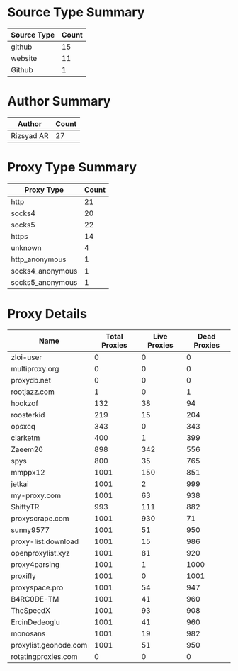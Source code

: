# Source Type Summary

| Source Type | Count |
|-------------|-------|
| github | 15 |
| website | 11 |
| Github | 1 |


# Author Summary

| Author | Count |
|--------|-------|
| Rizsyad AR | 27 |


# Proxy Type Summary

| Proxy Type | Count |
|------------|-------|
| http | 21 |
| socks4 | 20 |
| socks5 | 22 |
| https | 14 |
| unknown | 4 |
| http_anonymous | 1 |
| socks4_anonymous | 1 |
| socks5_anonymous | 1 |


# Proxy Details

| Name | Total Proxies | Live Proxies | Dead Proxies |
|------|---------------|--------------|---------------|
| zloi-user | 0 | 0 | 0 |
| multiproxy.org | 0 | 0 | 0 |
| proxydb.net | 0 | 0 | 0 |
| rootjazz.com | 1 | 0 | 1 |
| hookzof | 132 | 38 | 94 |
| roosterkid | 219 | 15 | 204 |
| opsxcq | 343 | 0 | 343 |
| clarketm | 400 | 1 | 399 |
| Zaeem20 | 898 | 342 | 556 |
| spys | 800 | 35 | 765 |
| mmppx12 | 1001 | 150 | 851 |
| jetkai | 1001 | 2 | 999 |
| my-proxy.com | 1001 | 63 | 938 |
| ShiftyTR | 993 | 111 | 882 |
| proxyscrape.com | 1001 | 930 | 71 |
| sunny9577 | 1001 | 51 | 950 |
| proxy-list.download | 1001 | 15 | 986 |
| openproxylist.xyz | 1001 | 81 | 920 |
| proxy4parsing | 1001 | 1 | 1000 |
| proxifly | 1001 | 0 | 1001 |
| proxyspace.pro | 1001 | 54 | 947 |
| B4RC0DE-TM | 1001 | 41 | 960 |
| TheSpeedX | 1001 | 93 | 908 |
| ErcinDedeoglu | 1001 | 41 | 960 |
| monosans | 1001 | 19 | 982 |
| proxylist.geonode.com | 1001 | 51 | 950 |
| rotatingproxies.com | 0 | 0 | 0 |
